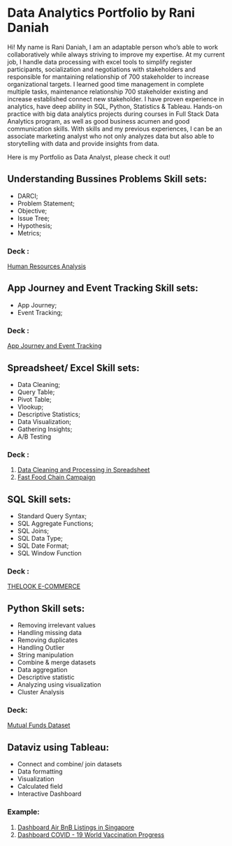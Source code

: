 # Data Analytics Portfolio by Rani Daniah
Hi! My name is Rani Daniah, I am an adaptable person who’s able to work collaboratively while always striving to improve my expertise. At my current job, I handle data processing with excel tools to simplify register participants, socialization and negotiations with stakeholders and responsible for mantaining relationship of 700 stakeholder to increase organizational targets. I learned good time management in complete multiple tasks, maintenance relationship 700 stakeholder existing and increase established connect new stakeholder. I have proven experience in analytics, have deep ability in SQL, Python, Statistics & Tableau. Hands-on practice with big data analytics projects during courses in Full Stack Data Analytics program, as well as good business acumen and good communication skills. With skills and my previous experiences, I can be an associate marketing analyst who not only analyzes data but also able to storytelling with data and provide insights from data.

Here is my Portfolio as Data Analyst, please check it out!

## Understanding Bussines Problems Skill sets:
* DARCI;
* Problem Statement;
* Objective;
* Issue Tree;
* Hypothesis;
* Metrics;

### Deck :
[Human Resources Analysis](https://bit.ly/3ASFWHA)


## App Journey and Event Tracking Skill sets:
* App Journey;
* Event Tracking;

### Deck :
[App Journey and Event Tracking ](https://bit.ly/3NAwoJ7)


## Spreadsheet/ Excel Skill sets:
* Data Cleaning;
* Query Table;
* Pivot Table;
* Vlookup;
* Descriptive Statistics;
* Data Visualization;
* Gathering Insights;
* A/B Testing

### Deck :
1. [Data Cleaning and Processing in Spreadsheet](https://bit.ly/3LymbKy)
2. [Fast Food Chain Campaign](https://bit.ly/3LBTzQD)


## SQL Skill sets:
* Standard Query Syntax;  
* SQL Aggregate Functions; 
* SQL Joins; 
* SQL Data Type; 
* SQL Date Format; 
* SQL Window Function

### Deck :
[THELOOK E-COMMERCE](https://bit.ly/42axLm7)


## Python Skill sets:
* Removing irrelevant values
* Handling missing data
* Removing duplicates
* Handling Outlier
* String manipulation
* Combine & merge datasets
* Data aggregation
* Descriptive statistic
* Analyzing using visualization
* Cluster Analysis

### Deck:
[Mutual Funds Dataset](https://bit.ly/3AX9c0a )


## Dataviz using Tableau:
* Connect and combine/ join datasets
* Data formatting
* Visualization
* Calculated field
* Interactive Dashboard

### Example:
1. [Dashboard Air BnB Listings in Singapore](https://tabsoft.co/3nttivF)
2. [Dashboard COVID - 19 World Vaccination Progress](https://tabsoft.co/3HHi7Xg)
